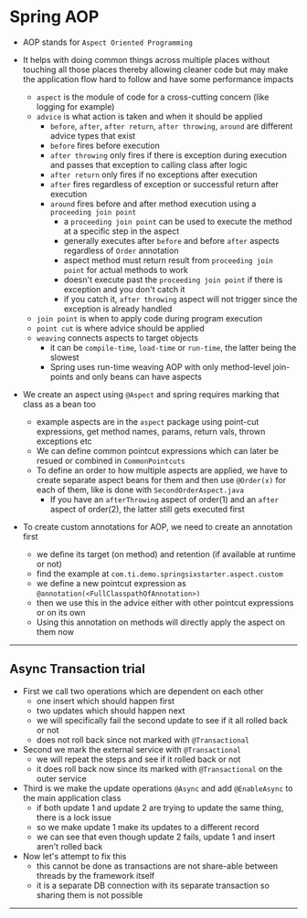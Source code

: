 # Spring AOP

- AOP stands for `Aspect Oriented Programming`

- It helps with doing common things across multiple places without touching all those places thereby allowing cleaner code but may make the application flow hard to follow and have some performance impacts
  - `aspect` is the module of code for a cross-cutting concern (like logging for example)
  - `advice` is what action is taken and when it should be applied
      - `before`, `after`, `after return`, `after throwing`, `around` are different advice types that exist
      - `before` fires before execution
      - `after throwing` only fires if there is exception during execution and passes that exception to calling class after logic
      - `after return` only fires if no exceptions after execution
      - `after` fires regardless of exception or successful return after execution
      - `around` fires before and after method execution using a `proceeding join point`
        - a `proceeding join point` can be used to execute the method at a specific step in the aspect
        - generally executes after `before` and before `after` aspects regardless of `Order` annotation
        - aspect method must return result from `proceeding join point` for actual methods to work
        - doesn't execute past the `proceeding join point` if there is exception and you don't catch it
        - if you catch it, `after throwing` aspect will not trigger since the exception is already handled
  - `join point` is when to apply code during program execution
  - `point cut` is where advice should be applied
  - `weaving` connects aspects to target objects
    - it can be `compile-time`, `load-time` or `run-time`, the latter being the slowest
    - Spring uses run-time weaving AOP with only method-level join-points and only beans can have aspects

- We create an aspect using `@Aspect` and spring requires marking that class as a bean too
  - example aspects are in the `aspect` package using point-cut expressions, get method names, params, return vals, thrown exceptions etc
  - We can define common pointcut expressions which can later be resued or combined in `CommonPointcuts`
  - To define an order to how multiple aspects are applied, we have to create separate aspect beans for them and then use `@Order(x)` for each of them, like is done with `SecondOrderAspect.java`
    - If you have an `afterThrowing` aspect of order(1) and an `after` aspect of order(2), the latter still gets executed first

- To create custom annotations for AOP, we need to create an annotation first
  - we define its target (on method) and retention (if available at runtime or not)
  - find the example at `com.ti.demo.springsixstarter.aspect.custom`
  - we define a new pointcut expression as `@annotation(<FullClasspathOfAnnotation>)`
  - then we use this in the advice either with other pointcut expressions or on its own
  - Using this annotation on methods will directly apply the aspect on them now

---

## Async Transaction trial

- First we call two operations which are dependent on each other
  - one insert which should happen first
  - two updates which should happen next
  - we will specifically fail the second update to see if it all rolled back or not
  - does not roll back since not marked with `@Transactional`
- Second we mark the external service with `@Transactional`
  - we will repeat the steps and see if it rolled back or not
  - it does roll back now since its marked with `@Transactional` on the outer service
- Third is we make the update operations `@Async` and add `@EnableAsync` to the main application class
  - if both update 1 and update 2 are trying to update the same thing, there is a lock issue
  - so we make update 1 make its updates to a different record
  - we can see that even though update 2 fails, update 1 and insert aren't rolled back
- Now let's attempt to fix this
  - this cannot be done as transactions are not share-able between threads by the framework itself
  - it is a separate DB connection with its separate transaction so sharing them is not possible

---
